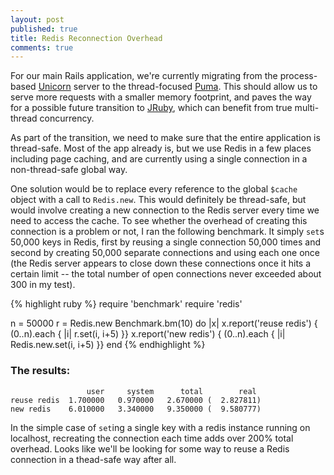 ```yaml
---
layout: post
published: true
title: Redis Reconnection Overhead
comments: true
---
```

For our main Rails application, we're currently migrating from the process-based [Unicorn](http://unicorn.bogomips.org/) server to the thread-focused [Puma](http://puma.io/). This should allow us to serve more requests with a smaller memory footprint, and paves the way for a possible future transition to [JRuby](http://jruby.org/), which can benefit from true multi-thread concurrency.

As part of the transition, we need to make sure that the entire application is thread-safe. Most of the app already is, but we use Redis in a few places including page caching, and are currently using a single connection in a non-thread-safe global way.

One solution would be to replace every reference to the global `$cache` object with a call to `Redis.new`. This would definitely be thread-safe, but would involve creating a new connection to the Redis server every time we need to access the cache. To see whether the overhead of creating this connection is a problem or not, I ran the following benchmark. It simply `set`s 50,000 keys in Redis, first by reusing a single connection 50,000 times and second by creating 50,000 separate connections and using each one once (the Redis server appears to close down these connections once it hits a certain limit -- the total number of open connections never exceeded about 300 in my test).

{% highlight ruby %}
require 'benchmark'
require 'redis'

n = 50000
r = Redis.new
Benchmark.bm(10) do |x|
  x.report('reuse redis') { (0..n).each { |i| r.set(i, i+5) }}
  x.report('new redis')   { (0..n).each { |i| Redis.new.set(i, i+5) }}
end
{% endhighlight %}

### The results:

                     user     system      total        real
    reuse redis  1.700000   0.970000   2.670000 (  2.827811)
    new redis    6.010000   3.340000   9.350000 (  9.580777)

In the simple case of `set`ing a single key with a redis instance running on localhost, recreating the connection each time adds over 200% total overhead. Looks like we'll be looking for some way to reuse a Redis connection in a thead-safe way after all.